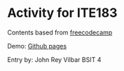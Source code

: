 # Activity for ITE183

Contents based from [freecodecamp](https://www.freecodecamp.org/news/html-css-and-javascript-explained-for-beginners/)

Demo: [Github pages](https://johnn600.github.io/exer1/)

Entry by: John Rey Vilbar BSIT 4